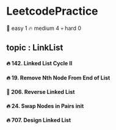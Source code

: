 # LeetcodePractice

🎈   easy       1
🔥   medium     4
💀   hard       0

## topic : LinkList


#### 🔥 142. Linked List Cycle II
#### 🔥 19. Remove Nth Node From End of List
#### 🎈 206. Reverse Linked List
#### 🔥 24. Swap Nodes in Pairs init
#### 🔥 707. Design Linked List

